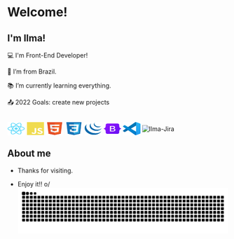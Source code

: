  # Welcome!

 

## I'm Ilma!
 
:computer: I'm Front-End Developer!

:house_with_garden: I’m from Brazil.

:books: I’m currently learning everything.

:outbox_tray: 2022 Goals: create new projects
 
 <div style="display: inline_block"><br>
 
 <img align="center" alt="Ilma-React" height="30" width="40" src="https://raw.githubusercontent.com/devicons/devicon/master/icons/react/react-original.svg" >   
 <img align="center" alt="Ilma-Js" height="30" width="40" src="https://raw.githubusercontent.com/devicons/devicon/master/icons/javascript/javascript-plain.svg">
 <img align="center" alt="Ilma-HTML" height="30" width="40" src="https://raw.githubusercontent.com/devicons/devicon/master/icons/html5/html5-original.svg">
 <img align="center" alt="Ilma-CSS" height="30" width="40" src="https://raw.githubusercontent.com/devicons/devicon/master/icons/css3/css3-original.svg">
 <img align="center" alt="Ilma-Jquery" height="30" width="40" src="https://raw.githubusercontent.com/devicons/devicon/master/icons/jquery/jquery-original.svg">
 <img align="center" alt="Ilma-Bootstrap" height="30" width="40" src="https://raw.githubusercontent.com/devicons/devicon/master/icons/bootstrap/bootstrap-original.svg">
 <img align="center" alt="Ilma-Vscode" height="30" width="40" src="https://raw.githubusercontent.com/devicons/devicon/master/icons/vscode/vscode-original.svg">
 <img align="center" alt="Ilma-Jira" height="30" width="40" src="https://cdn.jsdelivr.net/gh/devicons/devicon/icons/jira/jira-original.svg" />
 </div>

## About me

 
- Thanks for visiting.

- Enjoy it!! o/
![ Animação de cobra ](https://github.com/ilmanikolau2/ilmanikolau2/blob/output/github-contribution-grid-snake.svg)
